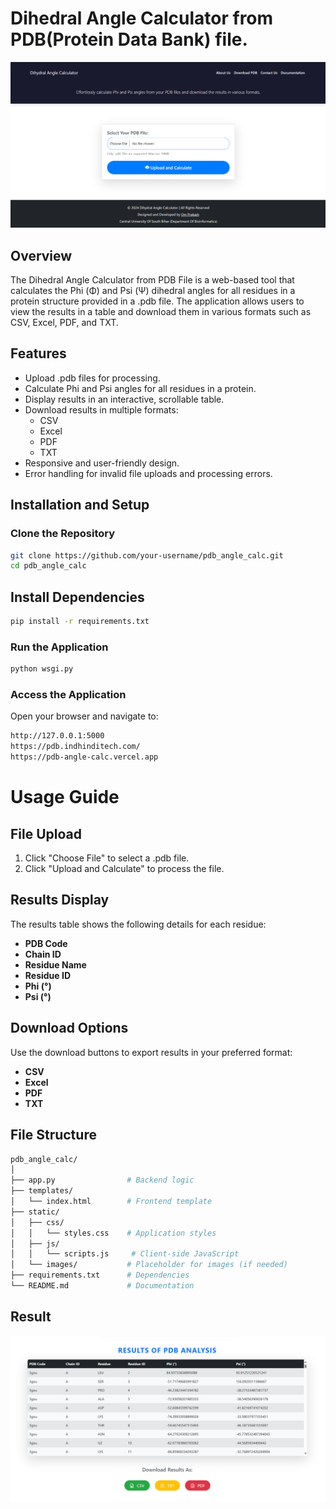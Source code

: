 # Dihedral Angle Calculator from PDB(Protein Data Bank) file.
![Dihedral Angle Calculator](static/images/og-image.png)

## Overview
The Dihedral Angle Calculator from PDB File is a web-based tool that calculates the Phi (Φ) and Psi (Ψ) dihedral angles for all residues in a protein structure provided in a .pdb file. The application allows users to view the results in a table and download them in various formats such as CSV, Excel, PDF, and TXT.

## Features
- Upload .pdb files for processing.
- Calculate Phi and Psi angles for all residues in a protein.
- Display results in an interactive, scrollable table.
- Download results in multiple formats:
  - CSV
  - Excel
  - PDF
  - TXT
- Responsive and user-friendly design.
- Error handling for invalid file uploads and processing errors.

## Installation and Setup

### Clone the Repository
```bash
git clone https://github.com/your-username/pdb_angle_calc.git
cd pdb_angle_calc
```
## Install Dependencies
```bash
pip install -r requirements.txt
```
### Run the Application
```bash
python wsgi.py

```
### Access the Application
Open your browser and navigate to:
```bash
http://127.0.0.1:5000
https://pdb.indhinditech.com/
https://pdb-angle-calc.vercel.app
```
# Usage Guide

## File Upload
1. Click "Choose File" to select a .pdb file.
2. Click "Upload and Calculate" to process the file.

## Results Display
The results table shows the following details for each residue:
- **PDB Code**
- **Chain ID**
- **Residue Name**
- **Residue ID**
- **Phi (°)**
- **Psi (°)**

## Download Options
Use the download buttons to export results in your preferred format:
- **CSV**
- **Excel**
- **PDF**
- **TXT**

## File Structure
```bash
pdb_angle_calc/
│
├── app.py                # Backend logic
├── templates/
│   └── index.html        # Frontend template
├── static/
│   ├── css/
│   │   └── styles.css    # Application styles
│   ├── js/
│   │   └── scripts.js     # Client-side JavaScript
│   └── images/           # Placeholder for images (if needed)
├── requirements.txt      # Dependencies
└── README.md             # Documentation
```
## Result
![Dihedral Angle Calculator](static/images/result.png)
